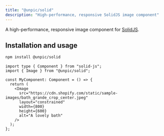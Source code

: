 ```yaml
---
title: "@unpic/solid"
description: "High-performance, responsive SolidJS image component"
---
```


A high-performance, responsive image component for
[SolidJS](https://solidjs.com/).

## Installation and usage

```bash
npm install @unpic/solid
```

```tsx
import type { Component } from "solid-js";
import { Image } from "@unpic/solid";

const MyComponent: Component = () => {
  return (
    <Image
      src="https://cdn.shopify.com/static/sample-images/bath_grande_crop_center.jpeg"
      layout="constrained"
      width={800}
      height={600}
      alt="A lovely bath"
    />
  );
};
```
